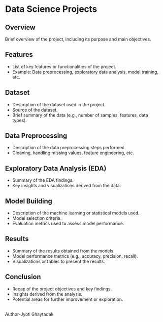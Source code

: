 # Data Science Projects

## Overview

Brief overview of the project, including its purpose and main objectives.

## Features

- List of key features or functionalities of the project.
- Example: Data preprocessing, exploratory data analysis, model training, etc.

## Dataset

- Description of the dataset used in the project.
- Source of the dataset.
- Brief summary of the data (e.g., number of samples, features, data types).

## Data Preprocessing

- Description of the data preprocessing steps performed.
- Cleaning, handling missing values, feature engineering, etc.

## Exploratory Data Analysis (EDA)

- Summary of the EDA findings.
- Key insights and visualizations derived from the data.

## Model Building

- Description of the machine learning or statistical models used.
- Model selection criteria.
- Evaluation metrics used to assess model performance.

## Results

- Summary of the results obtained from the models.
- Model performance metrics (e.g., accuracy, precision, recall).
- Visualizations or tables to present the results.

## Conclusion

- Recap of the project objectives and key findings.
- Insights derived from the analysis.
- Potential areas for further improvement or exploration.
<br>
Author-Jyoti Ghaytadak

